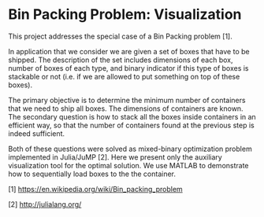 # Bin Packing Problem: Visualization

This project addresses the special case of a Bin Packing problem [1]. 


In application that we consider we are given a set of boxes that have to be shipped. The description of the set includes dimensions of each box, number of boxes of each type, and binary indicator if this type of boxes is stackable or not (i.e. if we are allowed to put something on top of these boxes).

The primary objective is to determine the minimum number of containers that we need to ship all boxes. The dimensions of containers are known. 
The secondary question is how to stack all the boxes inside containers in an efficient way, so that the number of containers found at the previous step is indeed sufficient.

Both of these questions were solved as mixed-binary optimization problem implemented in Julia/JuMP [2]. Here we present only the auxiliary visualization tool for the optimal solution. We use MATLAB to demonstrate how to sequentially load boxes to the the container. 


[1] https://en.wikipedia.org/wiki/Bin_packing_problem

[2] http://julialang.org/
